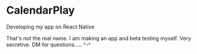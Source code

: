 # CalendarPlay
Developing my app on React Native

That's not the real name. I am making an app and beta testing myself. Very secretive. DM for questions..... ^-^
